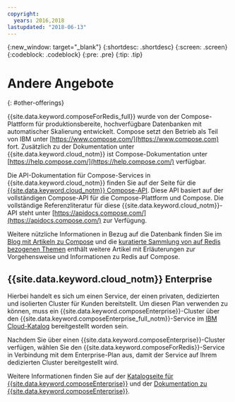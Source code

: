 ```yaml
---
copyright:
  years: 2016,2018
lastupdated: "2018-06-13"
---
```


{:new_window: target="_blank"}
{:shortdesc: .shortdesc}
{:screen: .screen}
{:codeblock: .codeblock}
{:pre: .pre}
{:tip: .tip}

# Andere Angebote
{: #other-offerings}

{{site.data.keyword.composeForRedis_full}} wurde von der Compose-Plattform für produktionsbereite, hochverfügbare Datenbanken mit automatischer Skalierung entwickelt. Compose setzt den Betrieb als Teil von IBM unter [https://www.compose.com/](https://www.compose.com) fort. Zusätzlich zu der Dokumentation unter {{site.data.keyword.cloud_notm}} ist Compose-Dokumentation unter [https://help.compose.com/](https://help.compose.com/) verfügbar.

Die API-Dokumentation für Compose-Services in {{site.data.keyword.cloud_notm}} finden Sie auf der Seite für die [{{site.data.keyword.cloud_notm}} Compose-API](https://www.compose.com/articles/the-ibm-cloud-compose-api/). Diese API basiert auf der vollständigen Compose-API für die Compose-Plattform und Compose. Die vollständige Referenzliteratur für diese {{site.data.keyword.cloud_notm}}-API steht unter [https://apidocs.compose.com/](https://apidocs.compose.com/) zur Verfügung.

Weitere nützliche Informationen in Bezug auf die Datenbank finden Sie im [Blog mit Artikeln zu Compose](https://www.compose.com/articles/) und die [kuratierte Sammlung von auf Redis bezogenen Themen](https://www.compose.com/articles/curated-collection-redis/) enthält weitere Artikel mit Erläuterungen zur Vorgehensweise und Informationen zu Redis auf Compose.

## {{site.data.keyword.cloud_notm}} Enterprise

Hierbei handelt es sich um einen Service, der einen privaten, dedizierten und isolierten Cluster für Kunden bereitstellt. Um diesen Plan verwenden zu können, muss ein {{site.data.keyword.composeEnterprise}}-Cluster über den {{site.data.keyword.composeEnterprise_full_notm}}-Service im [IBM Cloud-Katalog](https://console.{DomainName}.net/catalog/) bereitgestellt worden sein.

Nachdem Sie über einen {{site.data.keyword.composeEnterprise}}-Cluster verfügen, wählen Sie den {{site.data.keyword.composeForRedis}}-Service in Verbindung mit dem Enterprise-Plan aus, damit der Service auf Ihrem dedizierten Cluster bereitgestellt wird. 

Weitere Informationen finden Sie auf der [Katalogseite für {{site.data.keyword.composeEnterprise}}](https://console.{DomainName}/catalog/services/compose-enterprise) und der [Dokumentation zu {{site.data.keyword.composeEnterprise}}](https://console.{DomainName}}/docs/services/ComposeEnterprise/index.html#about-compose-enterprise).
